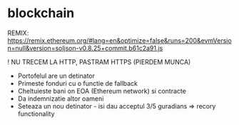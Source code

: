 # blockchain

REMIX: https://remix.ethereum.org/#lang=en&optimize=false&runs=200&evmVersion=null&version=soljson-v0.8.25+commit.b61c2a91.js

! NU TRECEM LA HTTP, PASTRAM HTTPS (PIERDEM MUNCA)

- Portofelul are un detinator
- Primeste fonduri cu o functie de fallback
- Cheltuieste bani on EOA (Ethereum network) si contracte
- Da indemnizatie altor oameni
- Seteaza un nou detinator - isi dau acceptul 3/5 guradians => recory functionality
